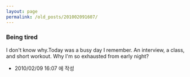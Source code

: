 ```yaml
---
layout: page
permalink: /old_posts/201002091607/
---
```


### Being tired

I don't know why.Today was a busy day I remember. An interview, a class, and short workout. Why I'm so exhausted from early night?



- 2010/02/09 16:07 에 작성